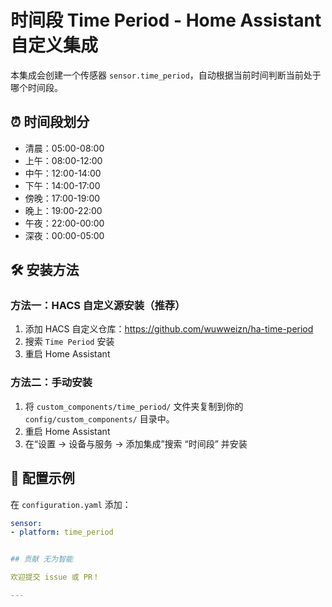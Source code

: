 
# 时间段 Time Period - Home Assistant 自定义集成

本集成会创建一个传感器 `sensor.time_period`，自动根据当前时间判断当前处于哪个时间段。

## ⏰ 时间段划分

- 清晨：05:00-08:00  
- 上午：08:00-12:00  
- 中午：12:00-14:00  
- 下午：14:00-17:00  
- 傍晚：17:00-19:00  
- 晚上：19:00-22:00  
- 午夜：22:00-00:00  
- 深夜：00:00-05:00

## 🛠️ 安装方法

### 方法一：HACS 自定义源安装（推荐）
1. 添加 HACS 自定义仓库：https://github.com/wuwweizn/ha-time-period
2. 搜索 `Time Period` 安装
3. 重启 Home Assistant

### 方法二：手动安装
1. 将 `custom_components/time_period/` 文件夹复制到你的 `config/custom_components/` 目录中。
2. 重启 Home Assistant
3. 在“设置 → 设备与服务 → 添加集成”搜索 “时间段” 并安装
## 🧾 配置示例

在 `configuration.yaml` 添加：

```yaml
sensor:
- platform: time_period


## 贡献 无为智能

欢迎提交 issue 或 PR！

---

